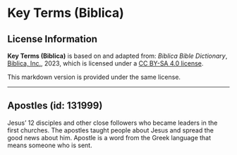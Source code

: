 # Key Terms (Biblica)

## License Information

**Key Terms (Biblica)** is based on and adapted from: _Biblica Bible Dictionary_, [Biblica, Inc.](https://www.biblica.com/), 2023, which is licensed under a [CC BY-SA 4.0 license](https://creativecommons.org/licenses/by-sa/4.0/legalcode.en).

This markdown version is provided under the same license.



--------------------------------

## Apostles (id: 131999)

Jesus’ 12 disciples and other close followers who became leaders in the first churches. The apostles taught people about Jesus and spread the good news about him. Apostle is a word from the Greek language that means someone who is sent.


